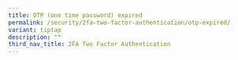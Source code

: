 ```yaml
---
title: OTP (one time password) expired
permalink: /security/2fa-two-factor-authentication/otp-expired/
variant: tiptap
description: ""
third_nav_title: 2FA Two Factor Authentication
---
```

